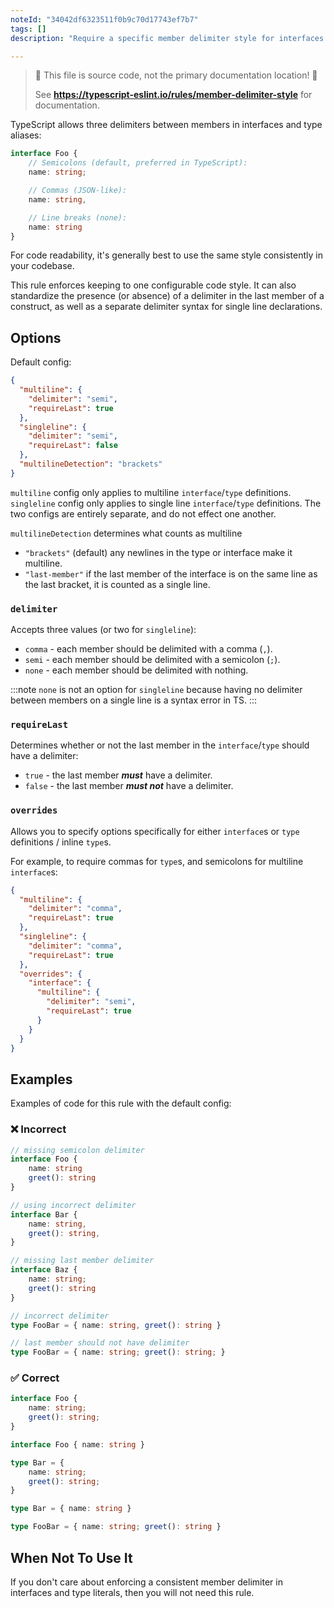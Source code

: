 ```yaml
---
noteId: "34042df6323511f0b9c70d17743ef7b7"
tags: []
description: "Require a specific member delimiter style for interfaces and type literals."

---
```


> 🛑 This file is source code, not the primary documentation location! 🛑
>
> See **https://typescript-eslint.io/rules/member-delimiter-style** for documentation.

TypeScript allows three delimiters between members in interfaces and type aliases:

<!-- prettier-ignore -->
```ts
interface Foo {
    // Semicolons (default, preferred in TypeScript):
    name: string;

    // Commas (JSON-like):
    name: string,

    // Line breaks (none):
    name: string
}
```

For code readability, it's generally best to use the same style consistently in your codebase.

This rule enforces keeping to one configurable code style.
It can also standardize the presence (or absence) of a delimiter in the last member of a construct, as well as a separate delimiter syntax for single line declarations.

## Options

Default config:

```json
{
  "multiline": {
    "delimiter": "semi",
    "requireLast": true
  },
  "singleline": {
    "delimiter": "semi",
    "requireLast": false
  },
  "multilineDetection": "brackets"
}
```

`multiline` config only applies to multiline `interface`/`type` definitions.
`singleline` config only applies to single line `interface`/`type` definitions.
The two configs are entirely separate, and do not effect one another.

`multilineDetection` determines what counts as multiline

- `"brackets"` (default) any newlines in the type or interface make it multiline.
- `"last-member"` if the last member of the interface is on the same line as the last bracket, it is counted as a single line.

### `delimiter`

Accepts three values (or two for `singleline`):

- `comma` - each member should be delimited with a comma (`,`).
- `semi` - each member should be delimited with a semicolon (`;`).
- `none` - each member should be delimited with nothing.

:::note
`none` is not an option for `singleline` because having no delimiter between members on a single line is a syntax error in TS.
:::

### `requireLast`

Determines whether or not the last member in the `interface`/`type` should have a delimiter:

- `true` - the last member **_must_** have a delimiter.
- `false` - the last member **_must not_** have a delimiter.

### `overrides`

Allows you to specify options specifically for either `interface`s or `type` definitions / inline `type`s.

For example, to require commas for `type`s, and semicolons for multiline `interface`s:

```json
{
  "multiline": {
    "delimiter": "comma",
    "requireLast": true
  },
  "singleline": {
    "delimiter": "comma",
    "requireLast": true
  },
  "overrides": {
    "interface": {
      "multiline": {
        "delimiter": "semi",
        "requireLast": true
      }
    }
  }
}
```

## Examples

Examples of code for this rule with the default config:

<!--tabs-->

### ❌ Incorrect

<!-- prettier-ignore -->
```ts
// missing semicolon delimiter
interface Foo {
    name: string
    greet(): string
}

// using incorrect delimiter
interface Bar {
    name: string,
    greet(): string,
}

// missing last member delimiter
interface Baz {
    name: string;
    greet(): string
}

// incorrect delimiter
type FooBar = { name: string, greet(): string }

// last member should not have delimiter
type FooBar = { name: string; greet(): string; }
```

### ✅ Correct

<!-- prettier-ignore -->
```ts
interface Foo {
    name: string;
    greet(): string;
}

interface Foo { name: string }

type Bar = {
    name: string;
    greet(): string;
}

type Bar = { name: string }

type FooBar = { name: string; greet(): string }
```

## When Not To Use It

If you don't care about enforcing a consistent member delimiter in interfaces and type literals, then you will not need this rule.
